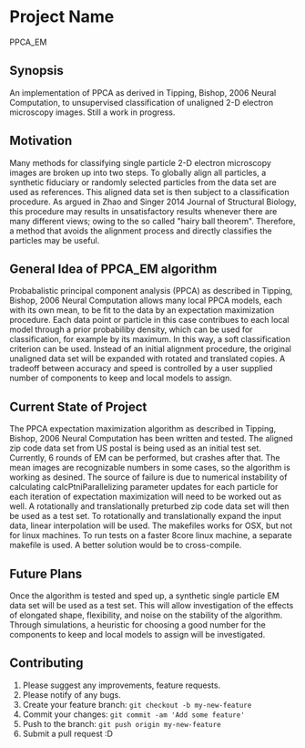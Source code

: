# Project Name

PPCA_EM

## Synopsis
An implementation of PPCA as derived in Tipping, Bishop, 2006 Neural Computation, to unsupervised classification of unaligned 2-D electron microscopy images. Still a work in progress.

## Motivation



Many methods for classifying single particle 2-D electron microscopy images are broken up into two steps. To globally align all particles, a synthetic fiduciary or randomly selected particles from the data set are used as references. This aligned data set is then subject to a classification procedure. As argued in Zhao and Singer 2014 Journal of Structural Biology, this procedure may results in unsatisfactory results whenever there are many different views; owing to the so called "hairy ball theorem". Therefore, a method that avoids the alignment process and directly classifies the particles may be useful. 

## General Idea of PPCA_EM algorithm
Probabalistic principal component analysis (PPCA) as described in Tipping, Bishop, 2006 Neural Computation allows many local PPCA models, each with its own mean, to be fit to the data by an expectation maximization procedure. Each data point or particle in this case contribues to each local model through a prior probabiliby density, which can be used for classification, for example by its maximum. In this way, a soft classification criterion can be used. Instead of an initial alignment procedure, the original unaligned data set will be expanded with rotated and translated copies. A tradeoff between accuracy and speed is controlled by a user supplied number of components to keep and local models to assign. 

## Current State of Project
The PPCA expectation maximization algorithm as described in Tipping, Bishop, 2006 Neural Computation has been written and tested. The aligned zip code data set from US postal is being used as an initial test set. Currently, 6 rounds of EM can be performed, but crashes after that. The mean images are recognizable numbers in some cases, so the algorithm is working as desined. The source of failure is due to numerical instability of calculating calcPtniParallelizing parameter updates for each particle for each iteration of expectation maximization will need to be worked out as well. A rotationally and translationally preturbed zip code data set will then be used as a test set. To rotationally and translationally expand the input data, linear interpolation will be used. The makefiles works for OSX, but not for linux machines. To run tests on a faster 8core linux machine, a separate makefile is used. A better solution would be to cross-compile. 

## Future Plans
Once the algorithm is tested and sped up, a synthetic single particle EM data set will be used as a test set. This will allow investigation of the effects of elongated shape, flexibility, and noise on the stability of the algorithm. Through simulations, a heuristic for choosing a good number for the components to keep and local models to assign will be investigated. 

## Contributing

1. Please suggest any improvements, feature requests. 
2. Please notify of any bugs. 
2. Create your feature branch: `git checkout -b my-new-feature`
3. Commit your changes: `git commit -am 'Add some feature'`
4. Push to the branch: `git push origin my-new-feature`
5. Submit a pull request :D